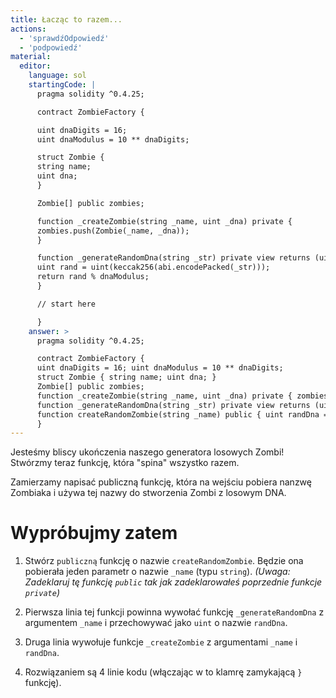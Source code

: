 ```yaml
---
title: Łacząc to razem...
actions:
  - 'sprawdźOdpowiedź'
  - 'podpowiedź'
material:
  editor:
    language: sol
    startingCode: |
      pragma solidity ^0.4.25;

      contract ZombieFactory {

      uint dnaDigits = 16;
      uint dnaModulus = 10 ** dnaDigits;

      struct Zombie {
      string name;
      uint dna;
      }

      Zombie[] public zombies;

      function _createZombie(string _name, uint _dna) private {
      zombies.push(Zombie(_name, _dna));
      }

      function _generateRandomDna(string _str) private view returns (uint) {
      uint rand = uint(keccak256(abi.encodePacked(_str)));
      return rand % dnaModulus;
      }

      // start here

      }
    answer: >
      pragma solidity ^0.4.25;

      contract ZombieFactory {
      uint dnaDigits = 16; uint dnaModulus = 10 ** dnaDigits;
      struct Zombie { string name; uint dna; }
      Zombie[] public zombies;
      function _createZombie(string _name, uint _dna) private { zombies.push(Zombie(_name, _dna)); }
      function _generateRandomDna(string _str) private view returns (uint) { uint rand = uint(keccak256(abi.encodePacked(_str))); return rand % dnaModulus; }
      function createRandomZombie(string _name) public { uint randDna = _generateRandomDna(_name); _createZombie(_name, randDna); }
      }
---
```

Jesteśmy bliscy ukończenia naszego generatora losowych Zombi! Stwórzmy teraz funkcję, która "spina" wszystko razem.

Zamierzamy napisać publiczną funkcję, która na wejściu pobiera nanzwę Zombiaka i używa tej nazwy do stworzenia Zombi z losowym DNA.

# Wypróbujmy zatem

1. Stwórz `publiczną` funkcję o nazwie `createRandomZombie`. Będzie ona pobierała jeden parametr o nazwie `_name` (typu `string`). *(Uwaga: Zadeklaruj tę funkcję `public` tak jak zadeklarowałeś poprzednie funkcje `private`)* 

2. Pierwsza linia tej funkcji powinna wywołać funkcję `_generateRandomDna` z argumentem `_name` i przechowywać jako `uint` o nazwie `randDna`.

3. Druga linia wywołuje funkcje `_createZombie` z argumentami `_name` i `randDna`.

4. Rozwiązaniem są 4 linie kodu (włączając w to klamrę zamykającą `}` funkcję).